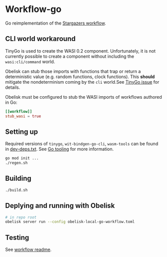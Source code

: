# Workflow-go

Go reimplementation of the [Stargazers workflow](../workflow-rs/).

## CLI world workaround
TinyGo is used to create the WASI 0.2 component. Unfortunately, it is not currently possible to create a component without including the `wasi:cli/command` world.

Obelisk can stub those imports with functions that trap or return a deterministic value (e.g. random functions, clock functions).
This **should** mitigate the nondeterminism coming by the `cli` world.See [TinyGo issue](https://github.com/tinygo-org/tinygo/issues/4843) for details.

Obelisk must be configured to stub the WASI imports of workflows authored in Go:

```toml
[[workflow]]
stub_wasi = true
```

## Setting up
Required versions of `tinygo`, `wit-bindgen-go-cli`, `wasm-tools` can be found in [dev-deps.txt](../../../dev-deps.txt).
See [Go tooling](https://component-model.bytecodealliance.org/language-support/go.html) for more information.

```sh
go mod init ...
./regen.sh
```

## Building
```sh
./build.sh
```

## Deplying and running with Obelisk
```sh
# in repo root
obelisk server run --config obelisk-local-go-workflow.toml
```

## Testing
See [workflow readme](../workflow-rs/README.md).
